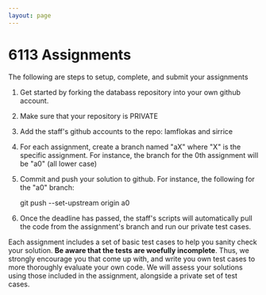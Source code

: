 ```yaml
---
layout: page
---
```


# 6113 Assignments

The following are steps to setup, complete, and submit your assignments

1. Get started by forking the databass repository into your own github account.
2. Make sure that your repository is PRIVATE
3. Add the staff's github accounts to the repo: lamflokas and sirrice
4. For each assignment, create a branch named "aX" where "X" is the specific assignment.  For instance, the branch for the 0th assignment will be "a0" (all lower case)
5. Commit and push your solution to github.  For instance, the following for the "a0" branch:

      git push --set-upstream origin a0

5. Once the deadline has passed, the staff's scripts will automatically pull the code from the assignment's branch and run our private test cases.  


Each assignment includes a set of basic test cases to help you sanity check your solution.   **Be aware that the tests are woefully incomplete**. Thus, we strongly encourage you that come up with, and write you own test cases to more thoroughly evaluate your own code.    We will assess your solutions using those included in the assignment, alongside a private set of test cases.


